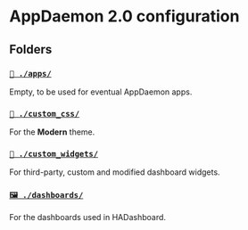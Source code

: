# AppDaemon 2.0 configuration

## Folders

### [`📂 ./apps/`](apps)

Empty, to be used for eventual AppDaemon apps.


### [`🌈 ./custom_css/`](custom_css/modern)

For the **Modern** theme.


### [`🔘 ./custom_widgets/`](custom_widgets)

For third-party, custom and modified dashboard widgets.


### [`🖼 ./dashboards/`](dashboards)

For the dashboards used in HADashboard.
